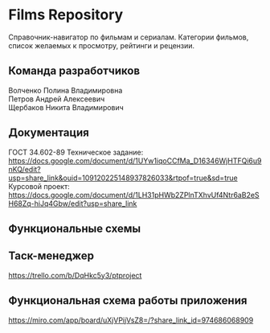 # Films Repository
Справочник-навигатор по фильмам и сериалам. Категории фильмов, список желаемых к просмотру, рейтинги и рецензии.
## Команда разработчиков
Волченко Полина Владимировна  
Петров Андрей Алексеевич  
Щербаков Никита Владимирович  
## Документация
ГОСТ 34.602-89 Техническое задание:  https://docs.google.com/document/d/1UYw1iqoCCfMa_D16346WjHTFQi6u9nKQ/edit?usp=share_link&ouid=109120225148937826033&rtpof=true&sd=true  
Курсовой проект:  https://docs.google.com/document/d/1LH31pHWb2ZPlnTXhvUf4Ntr6aB2eSH68Zq-hiJq4Gbw/edit?usp=share_link
## Функциональные схемы
## Таск-менеджер
https://trello.com/b/DqHkc5y3/ptproject
## Функциональная схема работы приложения
https://miro.com/app/board/uXjVPijVsZ8=/?share_link_id=974686068909
